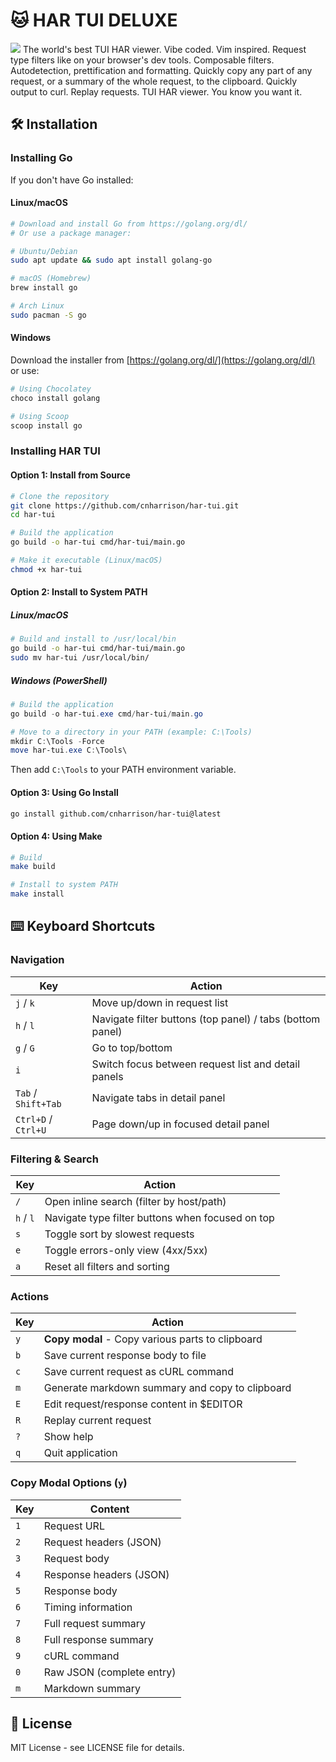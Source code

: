 # 🐱 HAR TUI DELUXE
<a href="https://asciinema.org/a/BBe0iZNlqZlX5UMrgem4mGrE5" target="_blank"><img src="https://asciinema.org/a/BBe0iZNlqZlX5UMrgem4mGrE5.svg" /></a>
The world's best TUI HAR viewer. Vibe coded. Vim inspired. Request type filters like on your browser's dev tools. Composable filters. Autodetection, prettification and formatting. Quickly copy any part of any request, or a summary of the whole request, to the clipboard. Quickly output to curl. Replay requests. TUI HAR viewer. You know you want it.

## 🛠 Installation

### Installing Go

If you don't have Go installed:

#### Linux/macOS
```bash
# Download and install Go from https://golang.org/dl/
# Or use a package manager:

# Ubuntu/Debian
sudo apt update && sudo apt install golang-go

# macOS (Homebrew)
brew install go

# Arch Linux
sudo pacman -S go
```

#### Windows
Download the installer from [https://golang.org/dl/](https://golang.org/dl/) or use:
```powershell
# Using Chocolatey
choco install golang

# Using Scoop
scoop install go
```

### Installing HAR TUI

#### Option 1: Install from Source

```bash
# Clone the repository
git clone https://github.com/cnharrison/har-tui.git
cd har-tui

# Build the application
go build -o har-tui cmd/har-tui/main.go

# Make it executable (Linux/macOS)
chmod +x har-tui
```

#### Option 2: Install to System PATH

##### Linux/macOS
```bash
# Build and install to /usr/local/bin
go build -o har-tui cmd/har-tui/main.go
sudo mv har-tui /usr/local/bin/
```

##### Windows (PowerShell)
```powershell
# Build the application
go build -o har-tui.exe cmd/har-tui/main.go

# Move to a directory in your PATH (example: C:\Tools)
mkdir C:\Tools -Force
move har-tui.exe C:\Tools\
```

Then add `C:\Tools` to your PATH environment variable.

#### Option 3: Using Go Install

```bash
go install github.com/cnharrison/har-tui@latest
```

#### Option 4: Using Make

```bash
# Build
make build

# Install to system PATH
make install
```

## ⌨️ Keyboard Shortcuts

### Navigation
| Key | Action |
|-----|--------|
| `j` / `k` | Move up/down in request list |
| `h` / `l` | Navigate filter buttons (top panel) / tabs (bottom panel) |
| `g` / `G` | Go to top/bottom |
| `i` | Switch focus between request list and detail panels |
| `Tab` / `Shift+Tab` | Navigate tabs in detail panel |
| `Ctrl+D` / `Ctrl+U` | Page down/up in focused detail panel |

### Filtering & Search
| Key | Action |
|-----|--------|
| `/` | Open inline search (filter by host/path) |
| `h` / `l` | Navigate type filter buttons when focused on top |
| `s` | Toggle sort by slowest requests |
| `e` | Toggle errors-only view (4xx/5xx) |
| `a` | Reset all filters and sorting |

### Actions
| Key | Action |
|-----|--------|
| `y` | **Copy modal** - Copy various parts to clipboard |
| `b` | Save current response body to file |
| `c` | Save current request as cURL command |
| `m` | Generate markdown summary and copy to clipboard |
| `E` | Edit request/response content in $EDITOR |
| `R` | Replay current request |
| `?` | Show help |
| `q` | Quit application |

### Copy Modal Options (`y`)
| Key | Content |
|-----|---------|
| `1` | Request URL |
| `2` | Request headers (JSON) |
| `3` | Request body |
| `4` | Response headers (JSON) |
| `5` | Response body |
| `6` | Timing information |
| `7` | Full request summary |
| `8` | Full response summary |
| `9` | cURL command |
| `0` | Raw JSON (complete entry) |
| `m` | Markdown summary |

## 📝 License

MIT License - see LICENSE file for details.
